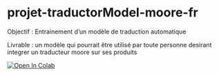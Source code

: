 # projet-traductorModel-moore-fr
Objectif : Entrainement d’un modèle de traduction automatique 

Livrable : un modèle qui pourrait être utilisé par toute personne desirant integrer un traducteur moore sur ses produits


[![Open In Colab](https://colab.research.google.com/assets/colab-badge.svg)](https://colab.research.google.com/github/traductorlab-bf/projet-traductorModel-moore-fr/blob/main/model_training.ipynb)
